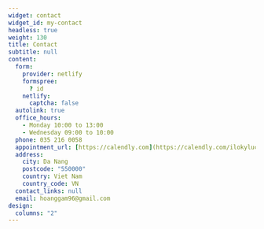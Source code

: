 ```yaml
---
widget: contact
widget_id: my-contact
headless: true
weight: 130
title: Contact
subtitle: null
content:
  form:
    provider: netlify
    formspree:
      ? id
    netlify:
      captcha: false
  autolink: true
  office_hours:
    - Monday 10:00 to 13:00
    - Wednesday 09:00 to 10:00
  phone: 035 216 0058
  appointment_url: [https://calendly.com](https://calendly.com/ilokyluck/30min)
  address:
    city: Da Nang
    postcode: "550000"
    country: Viet Nam
    country_code: VN
  contact_links: null
  email: hoanggam96@gmail.com
design:
  columns: "2"
---
```

